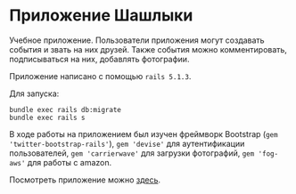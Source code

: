 # Приложение Шашлыки

Учебное приложение. Пользователи приложения могут создавать события и звать на них друзей. Также события можно комментировать, подписываться на них, добавлять фотографии.

Приложение написано с помощью `rails 5.1.3`.

Для запуска:

    bundle exec rails db:migrate
    bundle exec rails s
    
В ходе работы на приложением был изучен фреймворк Bootstrap (`gem 'twitter-bootstrap-rails'`), `gem 'devise'` для аутентификации пользователей, `gem 'carrierwave'` для загрузки фотографий, `gem 'fog-aws'` для работы с amazon.

Посмотреть приложение можно [здесь](https://best-events.herokuapp.com/).
